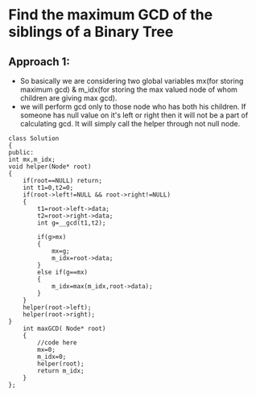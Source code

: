 # Find the maximum GCD of the siblings of a Binary Tree
## Approach 1:
- So basically we are considering two global variables mx(for storing maximum gcd) & m_idx(for storing the max valued node of whom children are giving max gcd).
- we will perform gcd only to those node who has both his children. If someone has null value on it's left or right then it will not be a part of calculating gcd. It will simply call the helper through not null node.

```
class Solution
{
public:
int mx,m_idx;
void helper(Node* root)
{
    if(root==NULL) return;
    int t1=0,t2=0;
    if(root->left!=NULL && root->right!=NULL)
    {
        t1=root->left->data;
        t2=root->right->data;
        int g=__gcd(t1,t2);
    
        if(g>mx)
        {
            mx=g;
            m_idx=root->data;
        }
        else if(g==mx)
        {
            m_idx=max(m_idx,root->data);
        }
    }
    helper(root->left);
    helper(root->right);
}
    int maxGCD( Node* root)
    {
        //code here
        mx=0;
        m_idx=0;
        helper(root);
        return m_idx;
    }
};
```